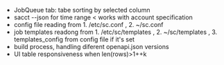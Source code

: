 * JobQueue tab: tabe sorting by selected column
* sacct --json for time range < works with account specification
* config file reading from 1. /etc/sc.conf , 2. ~/sc.conf
* job templates readong from 1. /etc/sc/templates , 2. ~/sc/templates , 3. templates_config from config file if it's set
* build process, handling diferent openapi.json versions
* UI table responsiveness when len(rows)>1++k
